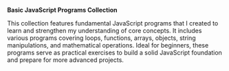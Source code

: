 **Basic JavaScript Programs Collection**  

This collection features fundamental JavaScript programs that I created to learn and strengthen my understanding of core concepts. It includes various programs covering loops, functions, arrays, objects, string manipulations, and mathematical operations. Ideal for beginners, these programs serve as practical exercises to build a solid JavaScript foundation and prepare for more advanced projects.
